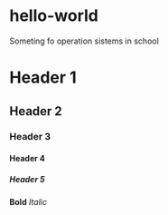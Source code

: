 # hello-world
Someting fo operation sistems in school
# Header 1
## Header 2
### Header 3
#### Header 4
##### Header 5
**Bold**
_Italic_
